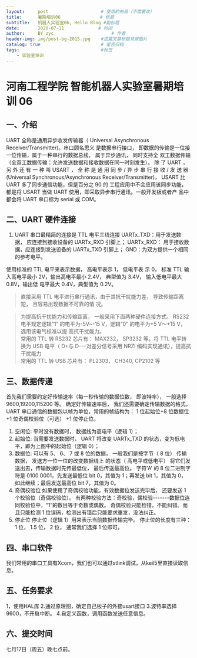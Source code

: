 ```yaml
---
layout:     post                    # 使用的布局（不需要改）
title:      暑期培训06               # 标题 
subtitle:   机器人实验室06, Hello Blog #副标题
date:       2020-07-11             # 时间
author:     BY zyc                      # 作者
header-img: img/post-bg-2015.jpg    #这篇文章标题背景图片
catalog: true                       # 是否归档
tags:                               #标签
    - 实验室培训
---
```


# 河南工程学院 智能机器人实验室暑期培训 06
## 一、介绍
UART 全称是通用异步收发传输器（ Universal Asynchronous Receiver/Transmitter)。串口顾名思义
是数据串行接口， 即数据的传输是一位接一位传输，属于一种串行的数据总线， 属于异步通讯， 同时支持全
双工数据传输（全双工数据传输：允许发送数据和接收数据在同一时刻发生）。
除 了 UART ， 另 外 还 有 一 种 叫 USART ， 全 称 是 通 用 同 步 / 异 步 串 行 接 收 / 发 送 器 (Universal
Synchronous/Asynchronous Receiver/Transmitter)， USART 比 UART 多了同步通信功能，但是百分之 90 的
工程应用中不会应用该同步功能，都是将 USART 当做 UART 使用，即采取异步串行通讯。一般开发板或者产
品中都会将 UART 串口标为 serial 或 COM。

## 二、UART 硬件连接
1. UART 串口最精简的连接是 TTL 电平三线连接
UARTx_TXD：用于发送数据， 应连接到接收设备的 UARTx_RXD 引脚上；
UARTx_RXD： 用于接收数据，应连接到发送设备的 UARTx_TXD 引脚上；
GND：为双方提供一个相同的参考电平。

使用标准的 TTL 电平来表示数据， 高电平表示 1， 低电平表
示 0， 标准 TTL 输入高电平最小 2V，输出高电平最小 2.4V， 典型值为 3.4V， 输入低电平最大 0.8V，输出低
电平最大 0.4V，典型值为 0.2V。

> 直接采用 TTL 电平进行串行通讯，由于其抗干扰能力差， 导致传输距离短， 且容易出现数据不可靠的情
况。

> 为提高抗干扰能力和传输距离， 一般采用下面两种硬件连接方式。
RS232 电平规定逻辑“1” 的电平为-5V~-15 V，逻辑“0” 的电平为+5 V～+15 V， 选用该电气标准以提
高抗干扰能力。    
常用的 TTL 转 RS232 芯片有： MAX232， SP3232 等。将 TTL 电平转换为 USB 电平（ D+与 D-一对差分信号采用 NRZI 编码实现通讯），提高抗干扰能力    
常用的 TTL 转 USB 芯片有： PL2303， CH340, CP2102 等

## 三、数据传递
首先我们需要约定好传输速率（每一秒传输的数据位数， 即波特率）， 一般选择 9600,19200,115200 等。
确定好传输速率后， 我们还需要确定传输数据的格式， UART 串口通信的数据包以帧为单位，常用的帧结构为： 1 位起始位+8 位数据位+1 位奇偶校验位（可选） +1 位停止位。
1) 空闲位:
平时没有数据时， 数据线为高电平（逻辑 1）；
2) 起始位:
当需要发送数据时， UART 将改变 UARTx_TXD 的状态，变为低电平，即为上图中的起始位（逻辑 0）；
3) 数据位:
可以有 5、 6、 7 或 8 位的数据， 一般我们是按字节（ 8 位） 传输数据， 发送方一位一位的改变数据线上
的状态（ 高电平或低电平） 将它们发送出去，传输数据时先传最低位， 最后传送最高位。
字符’A’ 的 8 位二进制字符是 0100 0001，先发送最低位 bit 0，其值为 1；再发送 bit 1，其值为 0，
如此继续；最后发送最高位 bit 7，其值为 0。
4) 奇偶校验位
如果使用了奇偶校验功能，有效数据位发送完毕后， 还要发送 1 个校验位（奇偶校验位）。
有两种校验方法：奇校验，偶校验-------数据位连同校验位中，“1”的数目等于奇数或偶数。 奇偶校验只能检错，不能纠错。而且只能检测 1 位误码，检测出有错后只能要求重发，没法纠正。
5) 停止位
停止位（逻辑 1）用来表示当前数据传输完毕。
停止位的长度有三种： 1 位， 1.5 位， 2 位， 通常我们选择 1 位即可。

## 四、串口软件
 我们常用的串口工具有Xcom，我们也可以通过stlink调试，从keil5里直接读取信息。

 ## 五、任务要求
 1，使用HAL库
 2.通过原理图，确定自己板子的外接usart接口
 3.波特率选择9600，不开启中断。
 4.自定义函数，调用函数发送任意信息。

## 六、提交时间
七月17日（周五）晚七点前。
